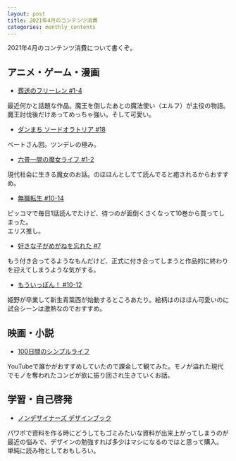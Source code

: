 ```yaml
---
layout: post
title: 2021年4月のコンテンツ消費
categories: monthly_contents
---
```


2021年4月のコンテンツ消費について書くぞ。

## アニメ・ゲーム・漫画
- [葬送のフリーレン #1-4](https://amzn.to/3st865p)

最近何かと話題な作品。魔王を倒したあとの魔法使い（エルフ）が主役の物語。魔王討伐後だけあってめっちゃ強い。そして可愛い。

- [ダンまち ソードオラトリア #18](https://amzn.to/3v0bvud)

ベートさん回。ツンデレの極み。

- [六畳一間の魔女ライフ #1-2](https://amzn.to/2RnvvbG)

現代社会に生きる魔女のお話。のほほんとしてて読んでると癒されるからおすすめ。

- [無職転生 #10-14](https://amzn.to/3eSTiIL)

ピッコマで毎日1話読んでたけど、待つのが面倒くさくなって10巻から買ってしまった。  
エリス推し。

- [好きな子がめがねを忘れた #7](https://amzn.to/2RohB9d)

もう付き合ってるようなもんだけど、正式に付き合ってしまうと作品的に終わりを迎えてしまうような気がする。

- [もういっぽん！ #10-12](https://amzn.to/3h2ISc0)

姫野が卒業して新生青葉西が始動するところあたり。絵柄はのほほん可愛いのに試合シーンは激熱なのでおすすめ。

## 映画・小説

- [100日間のシンプルライフ](https://www.video.unext.jp/title/SID0052953)

YouTubeで誰かがおすすめしていたので課金して観てみた。モノが溢れた現代でモノを奪われたコンビが欲に振り回され生きていくお話。  

## 学習・自己啓発
- [ノンデザイナーズ デザインブック](https://amzn.to/3n0cAj4)

パワポで資料を作る時にどうしてもゴミみたいな資料が出来上がってしまうのが最近の悩みで、デザインの勉強すれば多少はマシになるのではと思って購入。  
単純に読み物としておもしろい。
